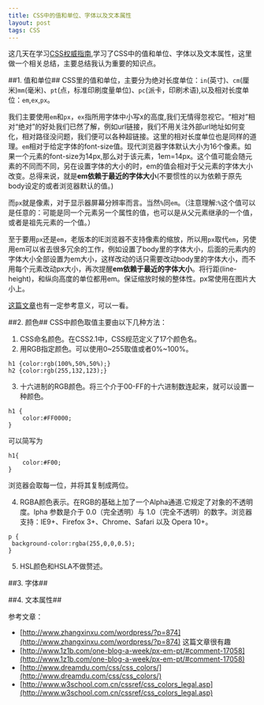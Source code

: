 ```yaml
---
title: CSS中的值和单位、字体以及文本属性
layout: post
tags: CSS
---
```


这几天在学习[CSS权威指南](http://www.amazon.cn/CSS%E6%9D%83%E5%A8%81%E6%8C%87%E5%8D%97-%E8%BF%88%E8%80%B6/dp/B0011F5SIC/ref=sr_1_1?ie=UTF8&qid=1399054787&sr=8-1&keywords=css+%E6%9D%83%E5%A8%81%E6%8C%87%E5%8D%97),学习了CSS中的值和单位、字体以及文本属性，这里做一个相关总结，主要总结我认为重要的知识点。

##1. 值和单位##
CSS里的值和单位，主要分为绝对长度单位：`in`(英寸)、`cm`(厘米)`mm`(毫米)、`pt`(点，标准印刷度量单位)、`pc`(派卡，印刷术语),以及相对长度单位：`em`,`ex`,`px`。

我们主要使用`em`和`px`，`ex`指所用字体中小写x的高度,我们无情得忽视它。“相对”相对“绝对”的好处我们已然了解，例如url链接，我们不用关注外部url地址如何变化，相对路径没问题，我们便可以各种超链接。这里的相对长度单位也是同样的道理。`em`相对于给定字体的font-size值。现代浏览器字体默认大小为16个像素。如果一个元素的font-size为14px,那么对于该元素，1em=14px。这个值可能会随元素的不同而不同，另在设置字体的大小的时，em的值会相对于父元素的字体大小改变。总得来说，就是**em依赖于最近的字体大小**(不要惯性的以为依赖于原先body设定的或者浏览器默认的值。)

而`px`就是像素，对于显示器屏幕分辨率而言。当然`%`同`em`。（注意理解:`%`这个值可以是任意的：可能是同一个元素另一个属性的值，也可以是从父元素继承的一个值，或者是祖先元素的一个值。）


至于要用`px`还是`em`，老版本的IE浏览器不支持像素的缩放，所以用`px`取代`em`，另使用em可以省去很多冗余的工作，例如设置了body里的字体大小，后面的元素内的字体大小全部设置为em大小，这样改动的话只需要改动body里的字体大小，而不用每个元素改动px大小，再次提醒**em依赖于最近的字体大小**。将行距(line-height)，和纵向高度的单位都用em。保证缩放时候的整体性。px常使用在图片大小上。

[这篇文章](http://blog.alphatr.com/em-and-px-in-css.html)也有一定参考意义，可以一看。

##2. 颜色##
CSS中颜色取值主要由以下几种方法：

1. CSS命名颜色。在CSS2.1中，CSS规范定义了17个颜色名。
2. 用RGB指定颜色。可以使用0~255取值或者0%~100%。

```
h1 {color:rgb(100%,50%,50%);}
h2 {color:rgb(255,132,123);}
```
3. 十六进制的RGB颜色。将三个介于00-FF的十六进制数连起来，就可以设置一种颜色。

```
h1 {
	color:#FF0000;
}
```
可以简写为

```
h1{
	color:#F00;
}
```
浏览器会取每一位，并将其复制成两位。

4. RGBA颜色表示。在RGB的基础上加了一个Alpha通道.它规定了对象的不透明度。lpha 参数是介于 0.0（完全透明）与 1.0（完全不透明）的数字。浏览器支持：IE9+、Firefox 3+、Chrome、Safari 以及 Opera 10+。

```
p {
 background-color:rgba(255,0,0,0.5);
}
```

5. HSL颜色和HSLA不做赘述。


##3. 字体##


##4. 文本属性##







参考文章：

+ [http://www.zhangxinxu.com/wordpress/?p=874](http://www.zhangxinxu.com/wordpress/?p=874) 这篇文章很有趣
+ [http://www.1z1b.com/one-blog-a-week/px-em-pt/#comment-17058](http://www.1z1b.com/one-blog-a-week/px-em-pt/#comment-17058)
+ [http://www.dreamdu.com/css/css_colors/](http://www.dreamdu.com/css/css_colors/)
+ [http://www.w3school.com.cn/cssref/css_colors_legal.asp](http://www.w3school.com.cn/cssref/css_colors_legal.asp)

   

